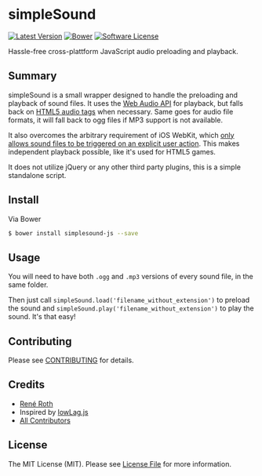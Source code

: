 # simpleSound

[![Latest Version](https://img.shields.io/github/release/RRorg/simpleSound.svg?style=flat-square)](https://github.com/RRorg/simpleSound/releases)
[![Bower](https://img.shields.io/bower/v/simplesound-js.svg?style=flat-square)](https://github.com/RRorg/simpleSound#install)
[![Software License](https://img.shields.io/badge/license-MIT-brightgreen.svg?style=flat-square)](LICENSE.md)

Hassle-free cross-plattform JavaScript audio preloading and playback.

## Summary

simpleSound is a small wrapper designed to handle the preloading and playback of sound files. It uses the [Web Audio API](https://developer.mozilla.org/en-US/docs/Web/API/Web_Audio_API) for playback, but falls back on [HTML5 audio tags](https://developer.mozilla.org/en-US/docs/Web/HTML/Element/audio) when necessary. Same goes for audio file formats, it will fall back to ogg files if MP3 support is not available.

It also overcomes the arbitrary requirement of iOS WebKit, which [only allows sound files to be triggered on an explicit user action](https://developer.apple.com/library/safari/documentation/AudioVideo/Conceptual/Using_HTML5_Audio_Video/PlayingandSynthesizingSounds/PlayingandSynthesizingSounds.html#//apple_ref/doc/uid/TP40009523-CH6-SW5). This makes independent playback possible, like it's used for HTML5 games.

It does not utilize jQuery or any other third party plugins, this is a simple standalone script.

## Install

Via Bower

``` bash
$ bower install simplesound-js --save
```

## Usage

You will need to have both `.ogg` and `.mp3` versions of every sound file, in the same folder.

Then just call `simpleSound.load('filename_without_extension')` to preload the sound and `simpleSound.play('filename_without_extension')` to play the sound. It's that easy!

## Contributing

Please see [CONTRIBUTING](CONTRIBUTING.md) for details.

## Credits

- [René Roth](https://github.com/RRorg)
- Inspired by [lowLag.js](http://lowlag.alienbill.com/)
- [All Contributors](../../contributors)

## License

The MIT License (MIT). Please see [License File](LICENSE.md) for more information.
